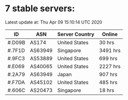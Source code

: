 # 7 stable servers:

Latest update at: Thu Apr 09 15:10:14 UTC 2020

| ID | ASN | Server Country | Online |
| -- | --- | -------------- | ------ |
| #.D09B | AS174 | United States | 30 hrs |
| #.7F1D | AS63949 | Singapore | 3491 hrs |
| #.9FC3 | AS53889 | United States | 699 hrs |
| #.E069 | AS40065 | United States | 2227 hrs |
| #.2A79 | AS63949 | Japan | 907 hrs |
| #.F7DA | AS45102 | United States | 485 hrs |
| #.606C | AS20473 | Singapore | 18 hrs |

